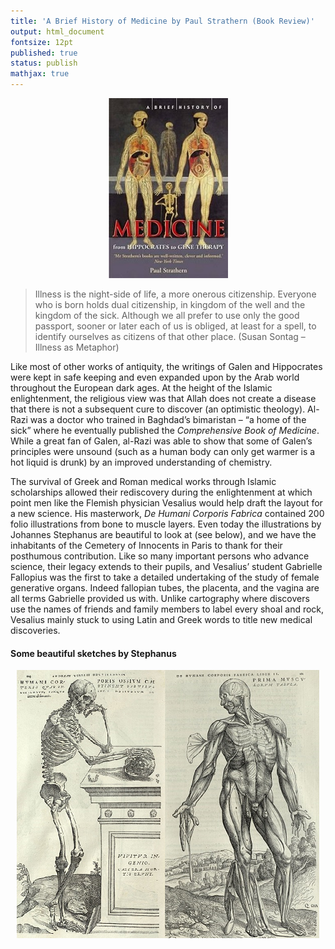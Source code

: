 ```yaml
---
title: 'A Brief History of Medicine by Paul Strathern (Book Review)'
output: html_document
fontsize: 12pt
published: true
status: publish
mathjax: true
---
```


<p align="center">
  <img src="/figures/medicine_strathorn.jpg">
</p>

> Illness is the night-side of life, a more onerous citizenship. Everyone who is born holds dual citizenship, in kingdom of the well and the kingdom of the sick. Although we all prefer to use only the good passport, sooner or later each of us is obliged, at least for a spell, to identify ourselves as citizens of that other place. (Susan Sontag – Illness as Metaphor)

Like most of other works of antiquity, the writings of Galen and Hippocrates were kept in safe keeping and even expanded upon by the Arab world throughout the European dark ages. At the height of the Islamic enlightenment, the religious view was that Allah does not create a disease that there is not a subsequent cure to discover (an optimistic theology). Al-Razi was a doctor who trained in Baghdad’s bimaristan – “a home of the sick” where he eventually published the *Comprehensive Book of Medicine*. While a great fan of Galen, al-Razi was able to show that some of Galen’s principles were unsound (such as a human body can only get warmer is a hot liquid is drunk) by an improved understanding of chemistry.

The survival of Greek and Roman medical works through Islamic scholarships allowed their rediscovery during the enlightenment at which point men like the Flemish physician Vesalius would help draft the layout for a new science. His masterwork, *De Humani Corporis Fabrica* contained 200 folio illustrations from bone to muscle layers. Even today the illustrations by Johannes Stephanus are beautiful to look at (see below), and we have the inhabitants of the Cemetery of Innocents in Paris to thank for their posthumous contribution. Like so many important persons who advance science, their legacy extends to their pupils, and Vesalius’ student Gabrielle Fallopius was the first to take a detailed undertaking of the study of female generative organs. Indeed fallopian tubes, the placenta, and the vagina are all terms Gabrielle provided us with. Unlike cartography where discovers use the names of friends and family members to label every shoal and rock, Vesalius mainly stuck to using Latin and Greek words to title new medical discoveries.

#### Some beautiful sketches by Stephanus

<p align="center">
<img src="/figures/vesalius.png">
</p>
